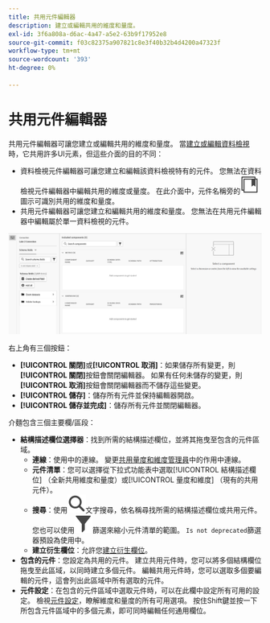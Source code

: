 ```yaml
---
title: 共用元件編輯器
description: 建立或編輯共用的維度和量度。
exl-id: 3f6a808a-d6ac-4a47-a5e2-63b9f17952e8
source-git-commit: f03c82375a907821c8e3f40b32b4d4200a47323f
workflow-type: tm+mt
source-wordcount: '393'
ht-degree: 0%

---
```


# 共用元件編輯器

共用元件編輯器可讓您建立或編輯共用的維度和量度。 當[建立或編輯資料檢視](/help/data-views/create-dataview.md)時，它共用許多UI元素，但這些介面的目的不同：

* 資料檢視元件編輯器可讓您建立和編輯該資料檢視特有的元件。 您無法在資料檢視元件編輯器中編輯共用的維度或量度。 在此介面中，元件名稱旁的![共用元件圖示](/help/assets/icons/CCLibrary.svg)圖示可識別共用的維度和量度。
* 共用元件編輯器可讓您建立和編輯共用的維度和量度。 您無法在共用元件編輯器中編輯屬於單一資料檢視的元件。

![元件編輯器熒幕擷圖](assets/component-editor.png)

右上角有三個按鈕：

* **[!UICONTROL 關閉]**&#x200B;或&#x200B;**[!UICONTROL 取消]**：如果儲存所有變更，則&#x200B;**[!UICONTROL 關閉]**&#x200B;按鈕會關閉編輯器。 如果有任何未儲存的變更，則&#x200B;**[!UICONTROL 取消]**&#x200B;按鈕會關閉編輯器而不儲存這些變更。
* **[!UICONTROL 儲存]**：儲存所有元件並保持編輯器開啟。
* **[!UICONTROL 儲存並完成]**：儲存所有元件並關閉編輯器。

介麵包含三個主要欄/區段：

* **結構描述欄位選擇器**：找到所需的結構描述欄位，並將其拖曳至包含的元件區域。
   * **連線**：使用中的連線。 變更[共用量度和維度管理員](smd-overview.md)中的作用中連線。
   * **元件清單**：您可以選擇從下拉式功能表中選取[!UICONTROL 結構描述欄位] （全新共用維度和量度）或[!UICONTROL 量度和維度] （現有的共用元件）。
   * **搜尋**：使用![搜尋圖示](/help/assets/icons/Search.svg)文字搜尋，依名稱尋找所需的結構描述欄位或共用元件。 您也可以使用![篩選圖示](/help/assets/icons/Filter.svg)篩選來縮小元件清單的範圍。 `Is not deprecated`篩選器預設為使用中。
   * **建立衍生欄位**：允許您[建立衍生欄位](/help/data-views/derived-fields/derived-fields.md)。
* **包含的元件**：您設定為共用的元件。 建立共用元件時，您可以將多個結構欄位拖曳至此區域，以同時建立多個元件。 編輯共用元件時，您可以選取多個要編輯的元件，這會列出此區域中所有選取的元件。
* **元件設定**：在包含的元件區域中選取元件時，可以在此欄中設定所有可用的設定。 檢視[元件設定](/help/data-views/component-settings/overview.md)，瞭解維度和量度的所有可用選項。 按住Shift鍵並按一下所包含元件區域中的多個元素，即可同時編輯任何通用欄位。
